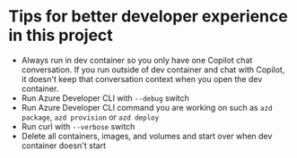 # Tips for better developer experience in this project

* Always run in dev container so you only have one Copilot chat conversation. If you run outside of dev container and chat with Copilot, it doesn't keep that conversation context when you open the dev container.
* Run Azure Developer CLI with `--debug` switch
* Run Azure Developer CLI command you are working on such as `azd package`, `azd provision` or `azd deploy`
* Run curl with `--verbose` switch
* Delete all containers, images, and volumes and start over when dev container doesn't start